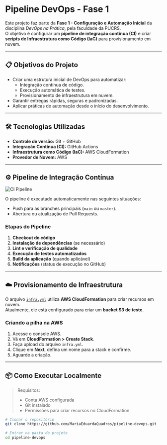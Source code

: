 # Pipeline DevOps - Fase 1

Este projeto faz parte da **Fase 1 - Configuração e Automação Inicial** da disciplina *DevOps na Prática*, pela faculdade da PUCRS.  
O objetivo é configurar um **pipeline de integração contínua (CI)** e criar **scripts de Infraestrutura como Código (IaC)** para provisionamento em nuvem.

---

## 📋 Objetivos do Projeto

- Criar uma estrutura inicial de DevOps para automatizar:
  - Integração contínua de código.
  - Execução automática de testes.
  - Provisionamento de infraestrutura em nuvem.
- Garantir entregas rápidas, seguras e padronizadas.
- Aplicar práticas de automação desde o início do desenvolvimento.

---

## 🛠️ Tecnologias Utilizadas

- **Controle de versão:** Git + GitHub
- **Integração Contínua (CI):** GitHub Actions
- **Infraestrutura como Código (IaC):** AWS CloudFormation
- **Provedor de Nuvem:** AWS

---

## ⚙️ Pipeline de Integração Contínua
![CI Pipeline](https://github.com/MariaEduardaQuadros/pipeline-devops/actions/workflows/ci.yml/badge.svg)

O pipeline é executado automaticamente nas seguintes situações:
- Push para as branches principais (`main` ou `master`).
- Abertura ou atualização de Pull Requests.

### Etapas do Pipeline
1. **Checkout do código**  
2. **Instalação de dependências** (se necessário)  
3. **Lint e verificação de qualidade**  
4. **Execução de testes automatizados**  
5. **Build da aplicação** (quando aplicável)  
6. **Notificações** (status de execução no GitHub)

---

## ☁️ Provisionamento de Infraestrutura

O arquivo [`infra.yml`](infra.yml) utiliza **AWS CloudFormation** para criar recursos em nuvem.  
Atualmente, ele está configurado para criar um **bucket S3 de teste**.

### Criando a pilha na AWS
1. Acesse o console AWS.
2. Vá em **CloudFormation > Create Stack**.
3. Faça upload do arquivo `infra.yml`.
4. Clique em **Next**, defina um nome para a stack e confirme.
5. Aguarde a criação.

---

## 📦 Como Executar Localmente

> Requisitos:
> - Conta AWS configurada
> - Git instalado
> - Permissões para criar recursos no CloudFormation

```bash
# Clonar o repositório
git clone https://github.com/MariaEduardaQuadros/pipeline-devops.git

# Entrar na pasta do projeto
cd pipeline-devops
